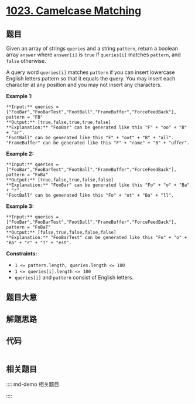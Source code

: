 # [1023. Camelcase Matching](https://leetcode.com/problems/camelcase-matching)

## 题目

Given an array of strings `queries` and a string `pattern`, return a boolean
array `answer` where `answer[i]` is `true` if `queries[i]` matches `pattern`,
and `false` otherwise.

A query word `queries[i]` matches `pattern` if you can insert lowercase
English letters pattern so that it equals the query. You may insert each
character at any position and you may not insert any characters.



**Example 1:**

    
    
    **Input:** queries = ["FooBar","FooBarTest","FootBall","FrameBuffer","ForceFeedBack"], pattern = "FB"
    **Output:** [true,false,true,true,false]
    **Explanation:** "FooBar" can be generated like this "F" + "oo" + "B" + "ar".
    "FootBall" can be generated like this "F" + "oot" + "B" + "all".
    "FrameBuffer" can be generated like this "F" + "rame" + "B" + "uffer".
    

**Example 2:**

    
    
    **Input:** queries = ["FooBar","FooBarTest","FootBall","FrameBuffer","ForceFeedBack"], pattern = "FoBa"
    **Output:** [true,false,true,false,false]
    **Explanation:** "FooBar" can be generated like this "Fo" + "o" + "Ba" + "r".
    "FootBall" can be generated like this "Fo" + "ot" + "Ba" + "ll".
    

**Example 3:**

    
    
    **Input:** queries = ["FooBar","FooBarTest","FootBall","FrameBuffer","ForceFeedBack"], pattern = "FoBaT"
    **Output:** [false,true,false,false,false]
    **Explanation:** "FooBarTest" can be generated like this "Fo" + "o" + "Ba" + "r" + "T" + "est".
    



**Constraints:**

  * `1 <= pattern.length, queries.length <= 100`
  * `1 <= queries[i].length <= 100`
  * `queries[i]` and `pattern` consist of English letters.


## 题目大意

## 解题思路

## 代码

```javascript

```

## 相关题目

:::: md-demo 相关题目

::::
